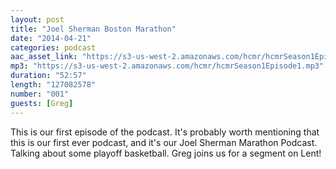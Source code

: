 ```yaml
---
layout: post
title: "Joel Sherman Boston Marathon"
date: "2014-04-21"
categories: podcast
aac_asset_link: "https://s3-us-west-2.amazonaws.com/hcmr/hcmrSeason1Episode1.mp3"
mp3: "https://s3-us-west-2.amazonaws.com/hcmr/hcmrSeason1Episode1.mp3"
duration: "52:57"
length: "127082578"
number: "001"
guests: [Greg]
---
```


This is our first episode of the podcast. It's probably worth mentioning that this is our first ever podcast, and it's our Joel Sherman Marathon Podcast. Talking about some playoff basketball. Greg joins us for a segment on Lent!
